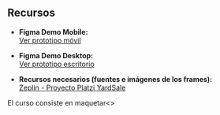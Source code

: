 ## Recursos

- **Figma Demo Mobile:**  
    [Ver prototipo móvil](https://www.figma.com/proto/bcEVujIzJj5PNIWwF9pP2w/Platzi_YardSale?node-id=0-396&amp%3Bscaling=scale-down&amp%3Bpage-id=0%3A1&amp%3Bstarting-point-node-id=0%3A719)

- **Figma Demo Desktop:**  
    [Ver prototipo escritorio](https://www.figma.com/proto/bcEVujIzJj5PNIWwF9pP2w/Platzi_YardSale?node-id=3-2112&amp%3Bscaling=scale-down&amp%3Bpage-id=0%3A998&amp%3Bstarting-point-node-id=5%3A2808)

- **Recursos necesarios (fuentes e imágenes de los frames):**  
    [Zeplin - Proyecto Platzi YardSale](https://scene.zeplin.io/project/60afeeed20af1378ed046538)



El curso consiste en maquetar<>
